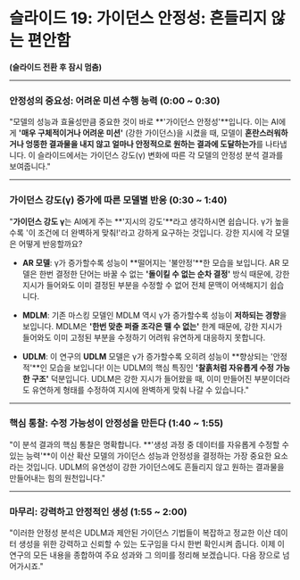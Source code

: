 # 슬라이드 19: 가이던스 안정성: 흔들리지 않는 편안함

**(슬라이드 전환 후 잠시 멈춤)**

---

### **안정성의 중요성: 어려운 미션 수행 능력 (0:00 ~ 0:30)**

"모델의 성능과 효율성만큼 중요한 것이 바로 **'가이던스 안정성'**입니다. 이는 AI에게 **'매우 구체적이거나 어려운 미션'** (강한 가이던스)을 시켰을 때, 모델이 **혼란스러워하거나 엉뚱한 결과물을 내지 않고 얼마나 안정적으로 원하는 결과에 도달하는가**를 나타냅니다. 이 슬라이드에서는 가이던스 강도(γ) 변화에 따른 각 모델의 안정성 분석 결과를 보여줍니다."

---

### **가이던스 강도(γ) 증가에 따른 모델별 반응 (0:30 ~ 1:40)**

"**가이던스 강도 γ**는 AI에게 주는 **'지시의 강도'**라고 생각하시면 쉽습니다. γ가 높을수록 '이 조건에 더 완벽하게 맞춰!'라고 강하게 요구하는 것입니다. 강한 지시에 각 모델은 어떻게 반응할까요?

*   **AR 모델**: γ가 증가할수록 성능이 **떨어지는 '불안정'**한 모습을 보입니다. AR 모델은 한번 결정한 단어는 바꿀 수 없는 **'돌이킬 수 없는 순차 결정'** 방식 때문에, 강한 지시가 들어와도 이미 결정된 부분을 수정할 수 없어 전체 문맥이 어색해지기 쉽습니다.

*   **MDLM**: 기존 마스킹 모델인 MDLM 역시 γ가 증가할수록 성능이 **저하되는 경향**을 보입니다. MDLM은 **'한번 맞춘 퍼즐 조각은 뗄 수 없는'** 한계 때문에, 강한 지시가 들어와도 이미 고정된 부분을 수정하기 어려워 유연하게 대응하지 못합니다.

*   **UDLM**: 이 연구의 **UDLM** 모델은 γ가 증가할수록 오히려 성능이 **향상되는 '안정적'**인 모습을 보입니다! 이는 UDLM의 핵심 특징인 **'찰흙처럼 자유롭게 수정 가능한 구조'** 덕분입니다. UDLM은 강한 지시가 들어왔을 때, 이미 만들어진 부분이더라도 유연하게 형태를 수정하여 지시에 완벽하게 맞춰 나갈 수 있습니다."

---

### **핵심 통찰: 수정 가능성이 안정성을 만든다 (1:40 ~ 1:55)**

"이 분석 결과의 핵심 통찰은 명확합니다. **'생성 과정 중 데이터를 자유롭게 수정할 수 있는 능력'**이 이산 확산 모델의 가이던스 성능과 안정성을 결정하는 가장 중요한 요소라는 것입니다. UDLM의 유연성이 강한 가이던스에도 흔들리지 않고 원하는 결과물을 만들어내는 힘의 원천입니다."

---

### **마무리: 강력하고 안정적인 생성 (1:55 ~ 2:00)**

"이러한 안정성 분석은 UDLM과 제안된 가이던스 기법들이 복잡하고 정교한 이산 데이터 생성을 위한 강력하고 신뢰할 수 있는 도구임을 다시 한번 확인시켜 줍니다. 이제 이 연구의 모든 내용을 종합하여 주요 성과와 그 의미를 정리해 보겠습니다. 다음 장으로 넘어가시죠."
